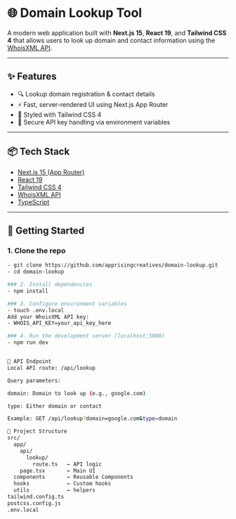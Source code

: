 # 🌐 Domain Lookup Tool

A modern web application built with **Next.js 15**, **React 19**, and **Tailwind CSS 4** that allows users to look up domain and contact information using the [WhoisXML API](https://whois.whoisxmlapi.com/).

---

## ✨ Features

- 🔍 Lookup domain registration & contact details
- ⚡ Fast, server-rendered UI using Next.js App Router
- 🎨 Styled with Tailwind CSS 4
- 🔐 Secure API key handling via environment variables

---

## 📦 Tech Stack

- [Next.js 15 (App Router)](https://nextjs.org/)
- [React 19](https://react.dev/)
- [Tailwind CSS 4](https://tailwindcss.com/)
- [WhoisXML API](https://whois.whoisxmlapi.com/)
- [TypeScript](https://www.typescriptlang.org/)

---

## 🚀 Getting Started

### 1. Clone the repo

```bash
- git clone https://github.com/apprisingcreatives/domain-lookup.git
- cd domain-lookup

### 2. Install dependencies
- npm install

### 3. Configure environment variables
- touch .env.local
Add your WhoisXML API key:
- WHOIS_API_KEY=your_api_key_here

### 4. Run the development server (localhost:5000)
- npm run dev


🔧 API Endpoint
Local API route: /api/lookup

Query parameters:

domain: Domain to look up (e.g., google.com)

type: Either domain or contact

Example: GET /api/lookup?domain=google.com&type=domain

📁 Project Structure
src/
  app/
    api/
      lookup/
        route.ts   ← API logic
    page.tsx       ← Main UI
  components       ← Reusable Components
  hooks            ← Custom hooks
  utils            ← helpers
tailwind.config.ts
postcss.config.js
.env.local
```
